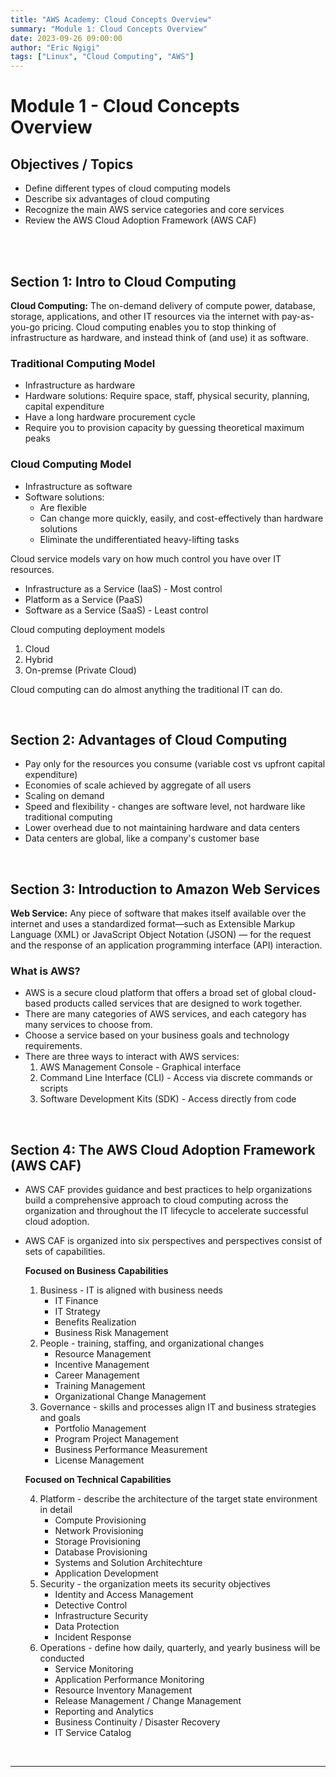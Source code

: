 ```yaml
---
title: "AWS Academy: Cloud Concepts Overview"
summary: "Module 1: Cloud Concepts Overview"
date: 2023-09-26 09:00:00 
author: "Eric Ngigi"
tags: ["Linux", "Cloud Computing", "AWS"]
---
```


# Module 1 - Cloud Concepts Overview

<!-- [Slides](http://d8rg5deuq9171.cloudfront.net/handouts/Slides/AcademyCloudFoundations_Module_02.pdf) -->

## Objectives / Topics

- Define different types of cloud computing models
- Describe six advantages of cloud computing
- Recognize the main AWS service categories and core services
- Review the AWS Cloud Adoption Framework (AWS CAF)

<br/>

<!-- ## Labs / Activities -->

<!-- - [Knowledge Check](https://www.aws.training/Details/Curriculum?transcriptid=-NscDQNnt0KwQEi-zYfB8Q2&id=43078#modules) -->

<br/>

## Section 1: Intro to Cloud Computing

**Cloud Computing:** The on-demand delivery of compute power, database, storage, applications, and other IT resources via the internet with pay-as-you-go pricing. Cloud computing enables you to stop thinking of infrastructure as hardware, and instead think of (and use) it as software.

### **Traditional Computing Model**

- Infrastructure as hardware
- Hardware solutions: Require space, staff, physical security, planning, capital expenditure
- Have a long hardware procurement cycle
- Require you to provision capacity by guessing theoretical maximum peaks

### **Cloud Computing Model**

- Infrastructure as software
- Software solutions:
  - Are flexible
  - Can change more quickly, easily, and cost-effectively than hardware solutions
  - Eliminate the undifferentiated heavy-lifting tasks

Cloud service models vary on how much control you have over IT resources.

- Infrastructure as a Service (IaaS) - Most control
- Platform as a Service (PaaS)
- Software as a Service (SaaS) - Least control

Cloud computing deployment models

1. Cloud
2. Hybrid
3. On-premse (Private Cloud)

Cloud computing can do almost anything the traditional IT can do.

<br/>

## Section 2: Advantages of Cloud Computing

- Pay only for the resources you consume (variable cost vs upfront capital expenditure)
- Economies of scale achieved by aggregate of all users
- Scaling on demand
- Speed and flexibility - changes are software level, not hardware like traditional computing
- Lower overhead due to not maintaining hardware and data centers
- Data centers are global, like a company's customer base

<br/>

## Section 3: Introduction to Amazon Web Services

**Web Service:** Any piece of software that makes itself available over the internet and uses a standardized format—such as Extensible Markup Language (XML) or JavaScript Object Notation (JSON) — for the request and the response of an application programming interface (API) interaction.

### What is AWS?

- AWS is a secure cloud platform that offers a broad set of global cloud-based products called services that are designed to work together.
- There are many categories of AWS services, and each category has many services to choose from.
- Choose a service based on your business goals and technology requirements.
- There are three ways to interact with AWS services:
  1. AWS Management Console - Graphical interface
  2. Command Line Interface (CLI) - Access via discrete commands or scripts
  3. Software Development Kits (SDK) - Access directly from code

<br/>

## Section 4: The AWS Cloud Adoption Framework (AWS CAF)

- AWS CAF provides guidance and best practices to help organizations build a comprehensive approach to cloud computing across the organization and throughout the IT lifecycle to accelerate successful cloud adoption.
- AWS CAF is organized into six perspectives and perspectives consist of sets of capabilities.
  
  **Focused on Business Capabilities**
  1. Business - IT is aligned with business needs
     - IT Finance
     - IT Strategy
     - Benefits Realization
     - Business Risk Management
  2. People - training, staffing, and organizational changes
     - Resource Management
     - Incentive Management
     - Career Management
     - Training Management
     - Organizational Change Management
  3. Governance - skills and processes align IT and business strategies and goals
     - Portfolio Management
     - Program Project Management
     - Business Performance Measurement
     - License Management

  **Focused on Technical Capabilities**

  4. Platform - describe the architecture of the target state environment in detail
     - Compute Provisioning
     - Network Provisioning
     - Storage Provisioning
     - Database Provisioning
     - Systems and Solution Architechture
     - Application Development
  5. Security - the organization meets its security objectives
     - Identity and Access Management
     - Detective Control
     - Infrastructure Security
     - Data Protection
     - Incident Response
  6. Operations - define how daily, quarterly, and yearly business will be conducted
     - Service Monitoring
     - Application Performance Monitoring
     - Resource Inventory Management
     - Release Management / Change Management
     - Reporting and Analytics
     - Business Continuity / Disaster Recovery
     - IT Service Catalog

<br/>

---

<br/>

<!-- [Knowledge Check](https://www.aws.training/Details/Curriculum?transcriptid=-NscDQNnt0KwQEi-zYfB8Q2&id=43078#modules) -->

